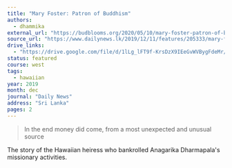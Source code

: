 ```yaml
---
title: "Mary Foster: Patron of Buddhism"
authors:
  - dhammika
external_url: "https://budblooms.org/2020/05/10/mary-foster-patron-of-buddhism/"
source_url: "https://www.dailynews.lk/2019/12/11/features/205333/mary-foster-patron-buddhism"
drive_links:
  - "https://drive.google.com/file/d/1lLg_lFT9f-KrsDzX9IEeGvWVBygFdeMr/view?usp=drivesdk"
status: featured
course: west
tags:
  - hawaiian
year: 2019
month: dec
journal: "Daily News"
address: "Sri Lanka"
pages: 2
---
```


> In the end money did come, from a most unexpected and unusual source 

The story of the Hawaiian heiress who bankrolled Anagarika Dharmapala's missionary activities.
